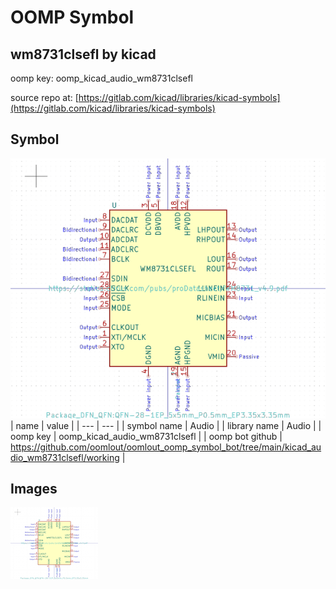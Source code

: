 # OOMP Symbol  
## wm8731clsefl  by kicad  
  
oomp key: oomp_kicad_audio_wm8731clsefl  
  
source repo at: [https://gitlab.com/kicad/libraries/kicad-symbols](https://gitlab.com/kicad/libraries/kicad-symbols)  
## Symbol  
  
[![working.png](working_600.png)](working.png)  
| name | value | 
| --- | --- | 
| symbol name | Audio | 
| library name | Audio | 
| oomp key | oomp_kicad_audio_wm8731clsefl | 
| oomp bot github | https://github.com/oomlout/oomlout_oomp_symbol_bot/tree/main/kicad_audio_wm8731clsefl/working | 
## Images  
  
[![working.png](working_140.png)](working.png)  
